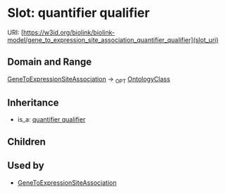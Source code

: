 # Slot: quantifier qualifier




URI: [https://w3id.org/biolink/biolink-model/gene_to_expression_site_association_quantifier_qualifier](slot_uri)
## Domain and Range

[GeneToExpressionSiteAssociation](GeneToExpressionSiteAssociation.md) ->  <sub>OPT</sub> [OntologyClass](OntologyClass.md)
## Inheritance

 *  is_a: [quantifier qualifier](quantifier_qualifier.md)
## Children

## Used by

 * [GeneToExpressionSiteAssociation](GeneToExpressionSiteAssociation.md)
